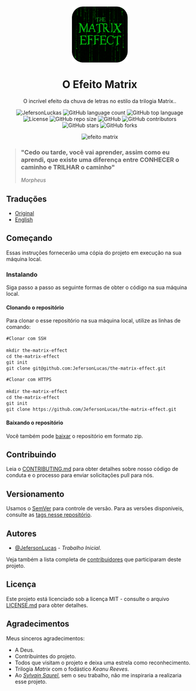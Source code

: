 <p align="center">
	<img src="assets/img/logo.png" width="150">
	<h1 align="center">O Efeito Matrix</h1>
	<p align="center">O incrível efeito da chuva de letras no estilo da trilogia Matrix..</p>
	<p align="center">
    	<img src="https://img.shields.io/badge/Jeferson%20Lucas-The%20Matrix%20Effect-green" alt="JefersonLuckas">
    	<img src="https://img.shields.io/github/languages/count/JefersonLucas/the-matrix-effect" alt="GitHub language count">
    	<img src="https://img.shields.io/github/languages/top/JefersonLucas/the-matrix-effect" alt="GitHub top language">
    	<img src="https://img.shields.io/github/repo-size/JefersonLucas/the-matrix-effect" alt="License">
    	<img src="https://img.shields.io/badge/License-MIT-green" alt="GitHub repo size">
    	<img src="https://img.shields.io/github/license/JefersonLucas/the-matrix-effect" alt="GitHub">
    	<img src="https://img.shields.io/github/contributors/JefersonLucas/the-matrix-effect" alt="GitHub contributors">
    	<img src="https://img.shields.io/github/stars/JefersonLucas/the-matrix-effect?style=social" alt="GitHub stars">
    	<img src="https://img.shields.io/github/forks/JefersonLucas/the-matrix-effect?style=social" alt="GitHub forks">
  	</p>
</p>

<p align="center">
	<img src="assets/img/the-matrix-effect.gif" alt="efeito matrix">
</p>

> ### "Cedo ou tarde, você vai aprender, assim como eu aprendi, que existe uma diferença entre CONHECER o caminho e TRILHAR o caminho" 
>_Morpheus_

## Traduções

* [Original](https://github.com/JefersonLucas/the-matrix-effect/blob/master/README.md)
* [English](https://github.com/JefersonLucas/the-matrix-effect/blob/master/translate/en/README.md)

## Começando

Essas instruções fornecerão uma cópia do projeto em execução na sua máquina local.

### Instalando
Siga passo a passo as seguinte formas de obter o código na sua máquina local.

#### Clonando o repositório

Para clonar o esse repositório na sua máquina local, utilize as linhas de comando:

```
#Clonar com SSH

mkdir the-matrix-effect
cd the-matrix-effect
git init
git clone git@github.com:JefersonLucas/the-matrix-effect.git
```

```
#Clonar com HTTPS

mkdir the-matrix-effect
cd the-matrix-effect
git init
git clone https://github.com/JefersonLucas/the-matrix-effect.git
```

#### Baixando o repositório

Você também pode [baixar](https://github.com/JefersonLucas/the-matrix-effect/archive/master.zip) o repositório em formato zip.

## Contribuindo

Leia o [CONTRIBUTING.md](https://github.com/JefersonLucas/the-matrix-effect/blob/master/CONTRIBUTING.md) para obter detalhes sobre nosso código de conduta e o processo para enviar solicitações pull para nós.

## Versionamento

Usamos o [SemVer](https://semver.org/lang/pt-BR/) para controle de versão. Para as versões disponíveis, consulte as [tags nesse repositório](https://github.com/JefersonLucas/the-matrix-effect/tags).

## Autores

* [@JefersonLucas](https://github.com/JefersonLucas) - _Trabalho Inicial_.

Veja também a lista completa de [contribuidores](https://github.com/JefersonLucas/the-matrix-effect/contributors) que participaram deste projeto.

## Licença

Este projeto está licenciado sob a licença MIT - consulte o arquivo [LICENSE.md](https://github.com/JefersonLucas/the-matrix-effect/blob/master/LICENSE) para obter detalhes.

## Agradecimentos

Meus sinceros agradecimentos:

* A Deus.
* Contribuintes do projeto.
* Todos que visitam o projeto e deixa uma estrela como reconhecimento.
* Trilogia _Matrix_ com o fodástico _Keanu Reeves_.
* Ao _[Sylvain Saurel](https://play.google.com/store/apps/details?id=com.ssaurel.matrixeffect)_, sem o seu trabalho, não me inspiraria a realizaria esse projeto.
